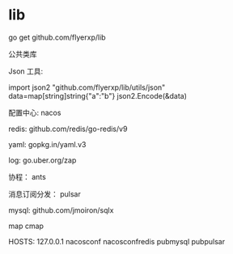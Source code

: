 # lib
go get github.com/flyerxp/lib

公共类库

Json 工具:  

import json2 "github.com/flyerxp/lib/utils/json"
data=map[string]string{"a":"b"}
json2.Encode(&data)

配置中心: nacos

redis: github.com/redis/go-redis/v9

yaml: gopkg.in/yaml.v3

log: go.uber.org/zap

协程：  ants

消息订阅分发： pulsar

mysql: github.com/jmoiron/sqlx

map cmap



HOSTS:
127.0.0.1 nacosconf nacosconfredis pubmysql pubpulsar




